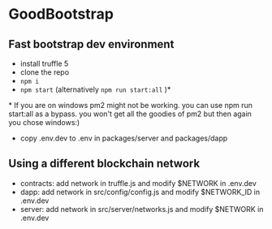 # GoodBootstrap
## Fast bootstrap dev environment
- install truffle 5
- clone the repo
- `npm i`
- `npm start` (alternatively `npm run start:all` )*

\* If you are on windows pm2 might not be working. you can use npm run start:all as a bypass. you won't get all the goodies of pm2 but then again 
you chose windows:)
  - copy .env.dev to .env in packages/server and packages/dapp

## Using a different blockchain network
  - contracts: add network in truffle.js and modify $NETWORK in .env.dev
  - dapp: add network in src/config/config.js and modify $NETWORK_ID in .env.dev
  - server: add network in src/server/networks.js and modify $NETWORK in .env.dev

<!---
## Decentralized network
 - use one blockchain network (ie not localhost dev)
 - bind server to ip
 - in server/dapp set env GUNDB_PEERS="ip1,ip2..."
 - in server set env GUNDB_PRIVATE_PEERS="ip1,ip2..." for servers that run the backend
 -->
